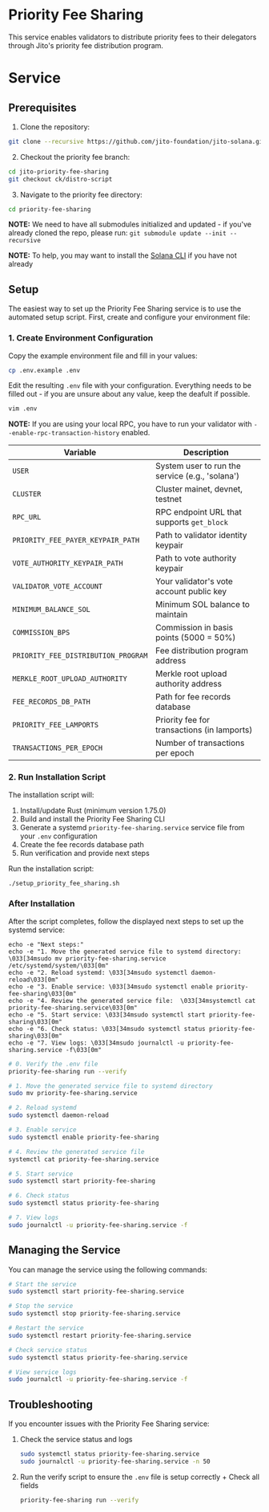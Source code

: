 # Priority Fee Sharing

This service enables validators to distribute priority fees to their delegators through Jito's priority fee distribution program.

# Service

## Prerequisites

1. Clone the repository:

```bash
git clone --recursive https://github.com/jito-foundation/jito-solana.git jito-priority-fee-sharing
```

2. Checkout the priority fee branch:

```bash
cd jito-priority-fee-sharing
git checkout ck/distro-script
```

3. Navigate to the priority fee directory:

```bash
cd priority-fee-sharing
```

**NOTE:**
We need to have all submodules initialized and updated - if you've already cloned the repo, please run: `git submodule update --init --recursive`

**NOTE:**
To help, you may want to install the [Solana CLI](https://solana.com/docs/intro/installation) if you have not already

## Setup

The easiest way to set up the Priority Fee Sharing service is to use the automated setup script. First, create and configure your environment file:

### 1. Create Environment Configuration

Copy the example environment file and fill in your values:

```bash
cp .env.example .env
```

Edit the resulting `.env` file with your configuration. Everything needs to be filled out - if you are unsure about any value, keep the deafult if possible.

```bash
vim .env
```

**NOTE:** If you are using your local RPC, you have to run your validator with `--enable-rpc-transaction-history` enabled.

| Variable                            | Description                                     |
| ----------------------------------- | ----------------------------------------------- |
| `USER`                              | System user to run the service (e.g., 'solana') |
| `CLUSTER`                              | Cluster mainet, devnet, testnet                      |
| `RPC_URL`                           | RPC endpoint URL that supports `get_block`      |
| `PRIORITY_FEE_PAYER_KEYPAIR_PATH`   | Path to validator identity keypair              |
| `VOTE_AUTHORITY_KEYPAIR_PATH`       | Path to vote authority keypair                  |
| `VALIDATOR_VOTE_ACCOUNT`            | Your validator's vote account public key        |
| `MINIMUM_BALANCE_SOL`               | Minimum SOL balance to maintain                 |
| `COMMISSION_BPS`                    | Commission in basis points (5000 = 50%)         |
| `PRIORITY_FEE_DISTRIBUTION_PROGRAM` | Fee distribution program address                |
| `MERKLE_ROOT_UPLOAD_AUTHORITY`      | Merkle root upload authority address            |
| `FEE_RECORDS_DB_PATH`               | Path for fee records database                   |
| `PRIORITY_FEE_LAMPORTS`             | Priority fee for transactions (in lamports)     |
| `TRANSACTIONS_PER_EPOCH`            | Number of transactions per epoch                |

### 2. Run Installation Script

The installation script will:

1. Install/update Rust (minimum version 1.75.0)
2. Build and install the Priority Fee Sharing CLI
3. Generate a systemd `priority-fee-sharing.service` service file from your `.env` configuration
4. Create the fee records database path
5. Run verification and provide next steps

Run the installation script:

```bash
./setup_priority_fee_sharing.sh
```

### After Installation

After the script completes, follow the displayed next steps to set up the systemd service:

    echo -e "Next steps:"
    echo -e "1. Move the generated service file to systemd directory: \033[34msudo mv priority-fee-sharing.service /etc/systemd/system/\033[0m"
    echo -e "2. Reload systemd: \033[34msudo systemctl daemon-reload\033[0m"
    echo -e "3. Enable service: \033[34msudo systemctl enable priority-fee-sharing\033[0m"
    echo -e "4. Review the generated service file:  \033[34msystemctl cat priority-fee-sharing.service\033[0m"
    echo -e "5. Start service: \033[34msudo systemctl start priority-fee-sharing\033[0m"
    echo -e "6. Check status: \033[34msudo systemctl status priority-fee-sharing\033[0m"
    echo -e "7. View logs: \033[34msudo journalctl -u priority-fee-sharing.service -f\033[0m"

```bash
# 0. Verify the .env file
priority-fee-sharing run --verify

# 1. Move the generated service file to systemd directory
sudo mv priority-fee-sharing.service

# 2. Reload systemd
sudo systemctl daemon-reload

# 3. Enable service
sudo systemctl enable priority-fee-sharing

# 4. Review the generated service file
systemctl cat priority-fee-sharing.service

# 5. Start service
sudo systemctl start priority-fee-sharing

# 6. Check status
sudo systemctl status priority-fee-sharing

# 7. View logs
sudo journalctl -u priority-fee-sharing.service -f
```

## Managing the Service

You can manage the service using the following commands:

```bash
# Start the service
sudo systemctl start priority-fee-sharing.service

# Stop the service
sudo systemctl stop priority-fee-sharing.service

# Restart the service
sudo systemctl restart priority-fee-sharing.service

# Check service status
sudo systemctl status priority-fee-sharing.service

# View service logs
sudo journalctl -u priority-fee-sharing.service -f
```

## Troubleshooting

If you encounter issues with the Priority Fee Sharing service:

1. Check the service status and logs

   ```bash
   sudo systemctl status priority-fee-sharing.service
   sudo journalctl -u priority-fee-sharing.service -n 50
   ```

2. Run the verify script to ensure the `.env` file is setup correctly + Check all fields

   ```bash
   priority-fee-sharing run --verify
   ```
